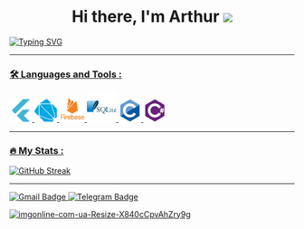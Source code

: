 <h1 align="center">Hi there, I'm Arthur</a> <img src="https://github.com/blackcater/blackcater/raw/main/images/Hi.gif" height="32"/></h1>
<a href="https://git.io/typing-svg"><img src="https://readme-typing-svg.herokuapp.com?font=Fira+Code&size=23&pause=1000&color=EFF7AF&width=1000&height=100&lines=Right+now+I'm+a+student+at+programming+school+21+and+a+mobile+developer;...+in+the+future" alt="Typing SVG" />
  
---

### :hammer_and_wrench: Languages and Tools :
  <img src="https://github.com/devicons/devicon/blob/master/icons/flutter/flutter-plain.svg" title="Flutter" alt="Flutter" width="40" height="40"/>
  <img src="https://github.com/devicons/devicon/blob/master/icons/dart/dart-plain.svg" title="Dart" alt="Dart" width="40" height="40"/>
  <img src="https://github.com/devicons/devicon/blob/master/icons/firebase/firebase-plain-wordmark.svg" title="firebase" alt="firebase" width="45" height="45"/>
  <img src="https://github.com/devicons/devicon/blob/master/icons/sqlite/sqlite-original-wordmark.svg" title="sqlite" alt="sqlite" width="52" height="52"/>
  <img src="https://github.com/devicons/devicon/blob/master/icons/c/c-original.svg" title="c" alt="c" width="40" height="40"/>
  <img src="https://github.com/devicons/devicon/blob/master/icons/csharp/csharp-plain.svg" title="csharp" alt="csharp" width="40" height="40"/>

---

### :fire: My Stats :

  [![GitHub Streak](http://github-readme-streak-stats.herokuapp.com?user=GingerMustache&theme=dark&background=000000)](https://git.io/streak-stats)

---

<div id="badges">
  <a href="mailto:artzaneg@gmail.com">
    <img src="https://img.shields.io/badge/Gmail-red?style=for-the-badge&logo=gmail&logoColor=white" alt="Gmail Badge"/>
   <a href="https://t.me/GingerMustache">
    <img src="https://img.shields.io/badge/Telegram-blue?style=for-the-badge&logo=telegram&logoColor=white" alt="Telegram Badge"/>
</div>

![imgonline-com-ua-Resize-X840cCpvAhZry9g](https://github.com/GingerMustache/GingerMustache/assets/103313278/1b5a0102-0a85-4c0d-a2c9-4d7e88b08a7c)
    

